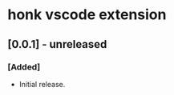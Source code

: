 # honk vscode extension

<!-- categories: Added, Removed, Changed, Deprecated, Fixed, Security -->

## [0.0.1] - unreleased

### [Added]

- Initial release.